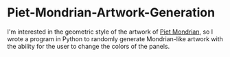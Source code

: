 # Piet-Mondrian-Artwork-Generation
I'm interested in the geometric style of the artwork of [Piet Mondrian](https://en.wikipedia.org/wiki/Piet_Mondrian?scrlybrkr=74e99dd8), so I wrote a program in Python to randomly generate Mondrian-like artwork with the ability for the user to change the colors of the panels.
